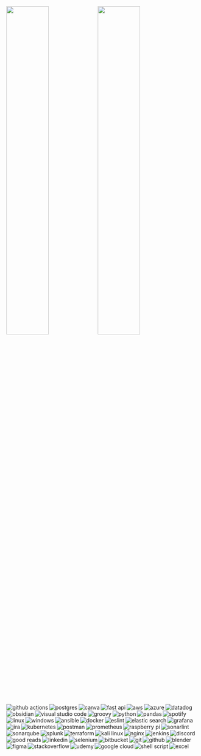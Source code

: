 
<img align="left" width="47%" src="https://github-readme-stats.vercel.app/api?username=Rohit-Kasyap&show_icons=true&theme=radical&theme=transparent"/>
<img align="left" width="47%" src="https://github-readme-stats.vercel.app/api/top-langs/?username=Rohit-Kasyap&layout=compact"/>

<img align="left" alt="github actions" src="https://img.shields.io/badge/github%20actions-%232671E5.svg?style=for-the-badge&logo=githubactions&logoColor=white"/>

<img align="left" alt="postgres" src="https://img.shields.io/badge/postgres-%23316192.svg?style=for-the-badge&logo=postgresql&logoColor=white"/>

<img align="left" alt="canva" src="https://img.shields.io/badge/Canva-%2300C4CC.svg?style=for-the-badge&logo=Canva&logoColor=white"/>

<img align="left" alt="fast api" src="https://img.shields.io/badge/FastAPI-005571?style=for-the-badge&logo=fastapi"/>

<img align="left" alt="aws" src="https://img.shields.io/badge/AWS-%23FF9900.svg?style=for-the-badge&logo=amazon-aws&logoColor=white"/>

<img align="left" alt="azure" src="https://img.shields.io/badge/azure-%230072C6.svg?style=for-the-badge&logo=microsoftazure&logoColor=white"/>

<img align="left" alt="datadog" src="https://img.shields.io/badge/datadog-%23632CA6.svg?style=for-the-badge&logo=datadog&logoColor=white"/>

<img align="left" alt="obsidian" src="https://img.shields.io/badge/Obsidian-%23483699.svg?style=for-the-badge&logo=obsidian&logoColor=white"/>

<img align="left" alt="visual studio code" src="https://img.shields.io/badge/Visual%20Studio%20Code-0078d7.svg?style=for-the-badge&logo=visual-studio-code&logoColor=white"/>

<img align="left" alt="groovy" src="https://img.shields.io/badge/Apache%20Groovy-4298B8.svg?style=for-the-badge&logo=Apache+Groovy&logoColor=white"/>

<img align="left" alt="python" src="https://img.shields.io/badge/python-3670A0?style=for-the-badge&logo=python&logoColor=ffdd54"/>

<img align="left" alt="pandas" src="https://img.shields.io/badge/pandas-%23150458.svg?style=for-the-badge&logo=pandas&logoColor=white"/>

<img align="left" alt="spotify" src="https://img.shields.io/badge/Spotify-1ED760?style=for-the-badge&logo=spotify&logoColor=white"/>

<img align="left" alt="linux" src="https://img.shields.io/badge/Linux-FCC624?style=for-the-badge&logo=linux&logoColor=black"/>

<img align="left" alt="windows" src="https://img.shields.io/badge/Windows-0078D6?style=for-the-badge&logo=windows&logoColor=white"/>

<img align="left" alt="ansible" src="https://img.shields.io/badge/ansible-%231A1918.svg?style=for-the-badge&logo=ansible&logoColor=white"/>

<img align="left" alt="docker" src="https://img.shields.io/badge/docker-%230db7ed.svg?style=for-the-badge&logo=docker&logoColor=white"/>

<img align="left" alt="eslint" src="https://img.shields.io/badge/ESLint-4B3263?style=for-the-badge&logo=eslint&logoColor=white"/>

<img align="left" alt="elastic search" src="https://img.shields.io/badge/-ElasticSearch-005571?style=for-the-badge&logo=elasticsearch"/>

<img align="left" alt="grafana" src="https://img.shields.io/badge/grafana-%23F46800.svg?style=for-the-badge&logo=grafana&logoColor=white"/>

<img align="left" alt="jira" src="https://img.shields.io/badge/jira-%230A0FFF.svg?style=for-the-badge&logo=jira&logoColor=white"/>

<img align="left" alt="kubernetes" src="https://img.shields.io/badge/kubernetes-%23326ce5.svg?style=for-the-badge&logo=kubernetes&logoColor=white"/>

<img align="left" alt="postman" src="https://img.shields.io/badge/Postman-FF6C37?style=for-the-badge&logo=postman&logoColor=white"/>

<img align="left" alt="prometheus" src="https://img.shields.io/badge/Prometheus-E6522C?style=for-the-badge&logo=Prometheus&logoColor=white"/>

<img align="left" alt="raspberry pi" src="https://img.shields.io/badge/-RaspberryPi-C51A4A?style=for-the-badge&logo=Raspberry-Pi"/>

<img align="left" alt="sonarlint" src="https://img.shields.io/badge/SonarLint-CB2029?style=for-the-badge&logo=SONARLINT&logoColor=white"/>

<img align="left" alt="sonarqube" src="https://img.shields.io/badge/SonarQube-black?style=for-the-badge&logo=sonarqube&logoColor=4E9BCD"/>

<img align="left" alt="splunk" src="https://img.shields.io/badge/splunk-%23000000.svg?style=for-the-badge&logo=splunk&logoColor=white"/>

<img align="left" alt="terraform" src="https://img.shields.io/badge/terraform-%235835CC.svg?style=for-the-badge&logo=terraform&logoColor=white"/>

<img align="left" alt="kali linux" src="https://img.shields.io/badge/Kali-268BEE?style=for-the-badge&logo=kalilinux&logoColor=white"/>

<img align="left" alt="nginx" src="https://img.shields.io/badge/nginx-%23009639.svg?style=for-the-badge&logo=nginx&logoColor=white"/>

<img align="left" alt="jenkins" src="https://img.shields.io/badge/jenkins-%232C5263.svg?style=for-the-badge&logo=jenkins&logoColor=white"/>

<img align="left" alt="discord" src="https://img.shields.io/badge/Discord-%235865F2.svg?style=for-the-badge&logo=discord&logoColor=white"/>

<img align="left" alt="good reads" src="https://img.shields.io/badge/Goodreads-F3F1EA?style=for-the-badge&logo=goodreads&logoColor=372213"/>

<img align="left" alt="linkedin" src="https://img.shields.io/badge/linkedin-%230077B5.svg?style=for-the-badge&logo=linkedin&logoColor=white"/>

<img align="left" alt="selenium" src="https://img.shields.io/badge/-selenium-%43B02A?style=for-the-badge&logo=selenium&logoColor=white"/>

<img align="left" alt="bitbucket" src="https://img.shields.io/badge/bitbucket-%230047B3.svg?style=for-the-badge&logo=bitbucket&logoColor=white"/>

<img align="left" alt="git" src="https://img.shields.io/badge/git-%23F05033.svg?style=for-the-badge&logo=git&logoColor=white"/>

<img align="left" alt="github" src="https://img.shields.io/badge/github-%23121011.svg?style=for-the-badge&logo=github&logoColor=white"/>

<img align="left" alt="blender" src="https://img.shields.io/badge/blender-%23F5792A.svg?style=for-the-badge&logo=blender&logoColor=white"/>

<img align="left" alt="figma" src="https://img.shields.io/badge/figma-%23F24E1E.svg?style=for-the-badge&logo=figma&logoColor=white"/>

<img align="left" alt="stackoverflow" src="https://img.shields.io/badge/-Stackoverflow-FE7A16?style=for-the-badge&logo=stack-overflow&logoColor=white"/>

<img align="left" alt="udemy" src="https://img.shields.io/badge/Udemy-A435F0?style=for-the-badge&logo=Udemy&logoColor=white"/>

<img align="left" alt="google cloud" src="https://img.shields.io/badge/GoogleCloud-%234285F4.svg?style=for-the-badge&logo=google-cloud&logoColor=white"/>

<img align="left" alt="shell script" src="https://img.shields.io/badge/shell_script-%23121011.svg?style=for-the-badge&logo=gnu-bash&logoColor=white
"/>

<img align="left" alt="excel" src="https://img.shields.io/badge/Microsoft_Excel-217346?style=for-the-badge&logo=microsoft-excel&logoColor=white
"/>






